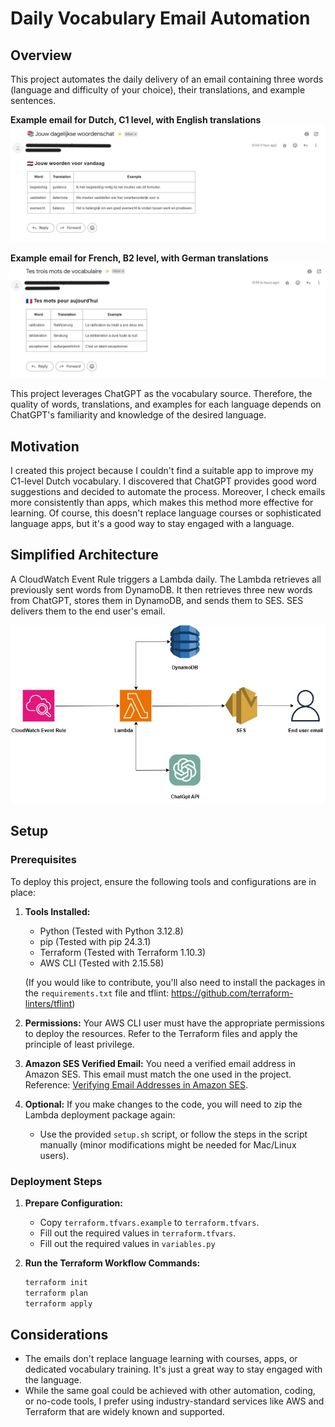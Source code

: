 # Daily Vocabulary Email Automation

## Overview
This project automates the daily delivery of an email containing three words (language and difficulty of your choice), their translations, and example sentences.

**Example email for Dutch, C1 level, with English translations**
<kbd>![Screenshot of Dutch email](/images/email.png)</kbd>

**Example email for French, B2 level, with German translations**
<kbd>![Screenshot of French email](/images/frenchEmail.png)</kbd>

This project leverages ChatGPT as the vocabulary source. Therefore, the quality of words, translations, and examples for each language depends on ChatGPT's familiarity and knowledge of the desired language.


## Motivation
I created this project because I couldn't find a suitable app to improve my C1-level Dutch vocabulary. I discovered that ChatGPT provides good word suggestions and decided to automate the process. Moreover, I check emails more consistently than apps, which makes this method more effective for learning. Of course, this doesn't replace language courses or sophisticated language apps, but it's a good way to stay engaged with a language.


## Simplified Architecture
A CloudWatch Event Rule triggers a Lambda daily. The Lambda retrieves all previously sent words from DynamoDB. It then retrieves three new words from ChatGPT, stores them in DynamoDB, and sends them to SES. SES delivers them to the end user's email.

![Picture of architecture](/images/architecture.jpg)


## Setup

### Prerequisites
To deploy this project, ensure the following tools and configurations are in place:

1. **Tools Installed:**
   - Python (Tested with Python 3.12.8)
   - pip (Tested with pip 24.3.1)
   - Terraform (Tested with Terraform 1.10.3)
   - AWS CLI (Tested with 2.15.58)

   (If you would like to contribute, you'll also need to install the packages in the `requirements.txt` file and tflint: https://github.com/terraform-linters/tflint)

2. **Permissions:**
   Your AWS CLI user must have the appropriate permissions to deploy the resources. Refer to the Terraform files and apply the principle of least privilege.

3. **Amazon SES Verified Email:**
   You need a verified email address in Amazon SES. This email must match the one used in the project.
   Reference: [Verifying Email Addresses in Amazon SES](https://docs.aws.amazon.com/ses/latest/dg/creating-identities.html#verify-email-addresses-procedure).

4. **Optional:**
   If you make changes to the code, you will need to zip the Lambda deployment package again:
   - Use the provided `setup.sh` script, or follow the steps in the script manually (minor modifications might be needed for Mac/Linux users).

### Deployment Steps

1. **Prepare Configuration:**
   - Copy `terraform.tfvars.example` to `terraform.tfvars`.
   - Fill out the required values in `terraform.tfvars`.
   - Fill out the required values in `variables.py`

2. **Run the Terraform Workflow Commands:**
   ```bash
   terraform init
   terraform plan
   terraform apply
   ```

## Considerations

- The emails don't replace language learning with courses, apps, or dedicated vocabulary training. It's just a great way to stay engaged with the language.
- While the same goal could be achieved with other automation, coding, or no-code tools, I prefer using industry-standard services like AWS and Terraform that are widely known and supported.

